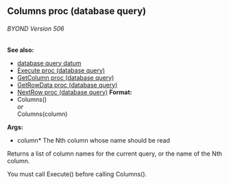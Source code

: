 ## Columns proc (database query) 
###### BYOND Version 506
**See also:**
*   [database query datum](/ref/database/query.md) 
*   [Execute proc (database query)](/ref/database/query/proc/Execute.md) 
*   [GetColumn proc (database query)](/ref/database/query/proc/GetColumn.md) 
*   [GetRowData proc (database query)](/ref/database/query/proc/GetRowData.md) 
*   [NextRow proc (database query)](/ref/database/query/proc/NextRow.md) <!-- -->
**Format:**
*   Columns()\
    *or*\
    Columns(column)
<!-- -->
**Args:**
*   column* The Nth column whose name should be read


Returns a list of column names for the current query, or the
name of the Nth column. 

You must call Execute() before calling
Columns().